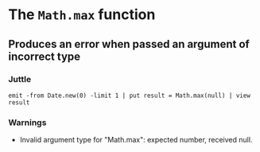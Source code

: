 The `Math.max` function
=======================

Produces an error when passed an argument of incorrect type
------------------------------------------------------------

### Juttle

    emit -from Date.new(0) -limit 1 | put result = Math.max(null) | view result

### Warnings

  * Invalid argument type for "Math.max": expected number, received null.
